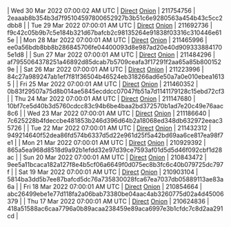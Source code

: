 | Wed 30 Mar 2022 07:00:02 AM UTC | [Direct](https://oshi.at/yDsj) [Onion](http://5ety7tpkim5me6eszuwcje7bmy25pbtrjtue7zkqqgziljwqy3rrikqd.onion/yDsj) | 211754756 | 2eaaab8b354b3d7f95104597800652927b3b51c6e9280563a454b43c5cc2dbb8 | 
| Tue 29 Mar 2022 07:00:01 AM UTC | [Direct](https://oshi.at/CXha) [Onion](http://5ety7tpkim5me6eszuwcje7bmy25pbtrjtue7zkqqgziljwqy3rrikqd.onion/CXha) | 211692736 | f9c42c05b9b7c5e184b321d67bafcb2c98135264e91838f03316c310446e615e | 
| Mon 28 Mar 2022 07:00:01 AM UTC | [Direct](https://oshi.at/hesK) [Onion](http://5ety7tpkim5me6eszuwcje7bmy25pbtrjtue7zkqqgziljwqy3rrikqd.onion/hesK) | 211465996 | ee0a56bdb8bb8b286845706fe04400093d8e987ad20e40d9093338841705e1d8 | 
| Sun 27 Mar 2022 07:00:01 AM UTC | [Direct](https://oshi.at/QvcZ) [Onion](http://5ety7tpkim5me6eszuwcje7bmy25pbtrjtue7zkqqgziljwqy3rrikqd.onion/QvcZ) | 211484296 | af7955064378251a46892d85dcab7b5709ceafa3f17291f2aa65a85b8001529e | 
| Sat 26 Mar 2022 07:00:01 AM UTC | [Direct](https://oshi.at/qznx) [Onion](http://5ety7tpkim5me6eszuwcje7bmy25pbtrjtue7zkqqgziljwqy3rrikqd.onion/qznx) | 211223996 | 84c27a989247ab1ef7f81f36504b46524eb318266ad6e50a7a0e010ebea16135 | 
| Fri 25 Mar 2022 07:00:01 AM UTC | [Direct](https://oshi.at/DysU) [Onion](http://5ety7tpkim5me6eszuwcje7bmy25pbtrjtue7zkqqgziljwqy3rrikqd.onion/DysU) | 211460352 | 0b83f29507a75d8b014ae5845ecddcc07047fb51a7d1141179128c15ebd72cf3 | 
| Thu 24 Mar 2022 07:00:01 AM UTC | [Direct](https://oshi.at/LHBF) [Onion](http://5ety7tpkim5me6eszuwcje7bmy25pbtrjtue7zkqqgziljwqy3rrikqd.onion/LHBF) | 211147680 | 10bf7ce5d40b3d5760cdcc83c94b6be4baa2bd372570b1ad7e20c49e76aac8c6 | 
| Wed 23 Mar 2022 07:00:01 AM UTC | [Direct](https://oshi.at/QWGj) [Onion](http://5ety7tpkim5me6eszuwcje7bmy25pbtrjtue7zkqqgziljwqy3rrikqd.onion/QWGj) | 211186640 | 7c625228b4fdeccbe481853b246d396d64b2a18068ed348db632972eeac35726 | 
| Tue 22 Mar 2022 07:00:01 AM UTC | [Direct](https://oshi.at/MiCp) [Onion](http://5ety7tpkim5me6eszuwcje7bmy25pbtrjtue7zkqqgziljwqy3rrikqd.onion/MiCp) | 211432312 | 949214640f52dea86fd574b6337d5d22e961d25f5a42bd69aa6ce817ea98f7e1 | 
| Mon 21 Mar 2022 07:00:01 AM UTC | [Direct](https://oshi.at/yhXx) [Onion](http://5ety7tpkim5me6eszuwcje7bmy25pbtrjtue7zkqqgziljwqy3rrikqd.onion/yhXx) | 210929392 | 865a5ea968d8518d9a92b1efdd32e97d39ce7593af01d5d5d46f092cbf1d28ac | 
| Sun 20 Mar 2022 07:00:01 AM UTC | [Direct](<html>) [Onion]() | 210843472 | 9ee5a11bcaca182a127f8e4b5cf06a6649f0d075ec8b3fc6c40b079725dc797f | 
| Sat 19 Mar 2022 07:00:01 AM UTC | [Direct](https://oshi.at/WqEY) [Onion](http://5ety7tpkim5me6eszuwcje7bmy25pbtrjtue7zkqqgziljwqy3rrikqd.onion/WqEY) | 210903104 | 5814ba3dd5b7ee87bafcd5dc76a735830028fca67ea7037db05889113ae83a6a | 
| Fri 18 Mar 2022 07:00:01 AM UTC | [Direct](https://oshi.at/iazb) [Onion](http://5ety7tpkim5me6eszuwcje7bmy25pbtrjtue7zkqqgziljwqy3rrikqd.onion/iazb) | 210854664 | abc26499ebe1e77d118fa2a06bab73380be04aac4ab3260775d02a4d45006379 | 
| Thu 17 Mar 2022 07:00:01 AM UTC | [Direct](https://oshi.at/YKRN) [Onion](http://5ety7tpkim5me6eszuwcje7bmy25pbtrjtue7zkqqgziljwqy3rrikqd.onion/YKRN) | 210624836 | 418a51588ac6caa7796a0b89acaa238459e89aca6997e3b1cfdc7c8d2aa291cd | 
